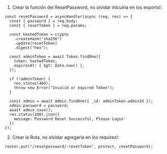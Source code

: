 1. Crear la función del ResetPassword, no olvidar inlcuirla en los exports!:

```
const resetPassword = asyncHandler(async (req, res) => {
  const { password } = req.body;
  const { resetToken } = req.params;

  const hashedToken = crypto
    .createHash("sha256")
    .update(resetToken)
    .digest("hex");

  const adminToken = await Token.findOne({
    token: hashedToken,
    expiresAt: { $gt: Date.now() },
  });

  if (!adminToken) {
    res.status(404);
    throw new Error("Invalid or expired Token");
  }

  const admin = await Admin.findOne({ _id: adminToken.adminId });
  admin.password = password;
  await admin.save();
  res.status(200).json({
    message:'Password Reset Successful, Please Login'
  })
});
```

2. Crear la Ruta, no olvidar agregarla en los requires!:

```
router.put("/resetpassword/:resetToken", protect, resetPassword);
```